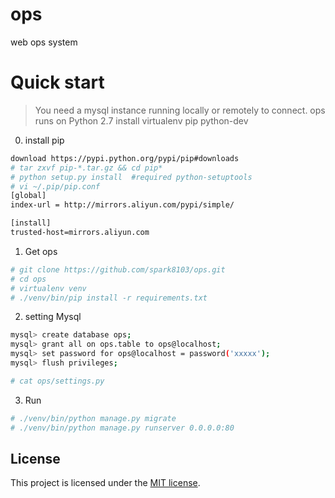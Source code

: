 # ops
web ops system

Quick start
===========

> You need a mysql instance running locally or remotely to connect. 
> ops runs on Python 2.7
> install virtualenv pip python-dev

0. install pip

```bash
download https://pypi.python.org/pypi/pip#downloads
# tar zxvf pip-*.tar.gz && cd pip*
# python setup.py install  #required python-setuptools
# vi ~/.pip/pip.conf
[global]
index-url = http://mirrors.aliyun.com/pypi/simple/

[install]
trusted-host=mirrors.aliyun.com
```

1. Get ops

```bash
# git clone https://github.com/spark8103/ops.git
# cd ops
# virtualenv venv
# ./venv/bin/pip install -r requirements.txt
```

2. setting Mysql 

```bash
mysql> create database ops;
mysql> grant all on ops.table to ops@localhost;
mysql> set password for ops@localhost = password('xxxxx');
mysql> flush privileges;

# cat ops/settings.py
```

3. Run

```bash
# ./venv/bin/python manage.py migrate
# ./venv/bin/python manage.py runserver 0.0.0.0:80
```

## License
This project is licensed under the [MIT license](https://opensource.org/licenses/MIT).
